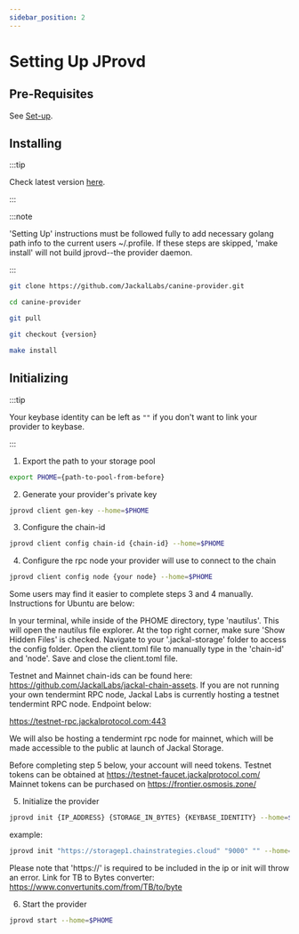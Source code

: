 ```yaml
---
sidebar_position: 2
---
```

# Setting Up JProvd

## Pre-Requisites 
See [Set-up](../1_install.md).

## Installing

:::tip

Check latest version [here](https://github.com/JackalLabs/canine-provider/releases).

:::

:::note

'Setting Up' instructions must be followed fully to add necessary golang path info to the current users ~/.profile. If these steps are skipped, 'make install' will not build jprovd--the provider daemon. 

:::

```sh
git clone https://github.com/JackalLabs/canine-provider.git

cd canine-provider 

git pull

git checkout {version}

make install
```

## Initializing

:::tip

Your keybase identity can be left as `""` if you don't want to link your provider to keybase.

:::

1. Export the path to your storage pool 

```sh
export PHOME={path-to-pool-from-before}
```

2. Generate your provider's private key 

```sh
jprovd client gen-key --home=$PHOME
```

3. Configure the chain-id 

```sh
jprovd client config chain-id {chain-id} --home=$PHOME
```

4. Configure the rpc node your provider will use to connect to the chain 

```sh
jprovd client config node {your node} --home=$PHOME
```

Some users may find it easier to complete steps 3 and 4 manually. Instructions for Ubuntu are below:
  
In your terminal, while inside of the PHOME directory, type 'nautilus'. This will open the nautilus file explorer.
At the top right corner, make sure 'Show Hidden Files' is checked.
Navigate to your '.jackal-storage' folder to access the config folder.
Open the client.toml file to manually type in the 'chain-id' and 'node'.
Save and close the client.toml file.

Testnet and Mainnet chain-ids can be found here: https://github.com/JackalLabs/jackal-chain-assets.
If you are not running your own tendermint RPC node, Jackal Labs is currently hosting a testnet tendermint RPC node. Endpoint below:
  
https://testnet-rpc.jackalprotocol.com:443
  
We will also be hosting a tendermint rpc node for mainnet, which will be made accessible to the public at launch of Jackal Storage. 

Before completing step 5 below, your account will need tokens. 
Testnet tokens can be obtained at https://testnet-faucet.jackalprotocol.com/ 
Mainnet tokens can be purchased on https://frontier.osmosis.zone/ 

5. Initialize the provider 

```sh
jprovd init {IP_ADDRESS} {STORAGE_IN_BYTES} {KEYBASE_IDENTITY} --home=$PHOME
```

example:

```sh
jprovd init "https://storagep1.chainstrategies.cloud" "9000" "" --home=$PHOME
```

 Please note that 'https://' is required to be included in the ip or init will throw an error. 
 Link for TB to Bytes converter: https://www.convertunits.com/from/TB/to/byte 

6. Start the provider 

```sh
jprovd start --home=$PHOME
```

